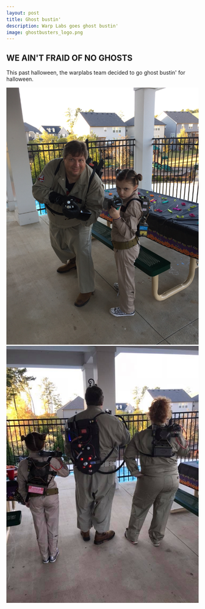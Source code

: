 ```yaml
---
layout: post
title: Ghost bustin'
description: Warp Labs goes ghost bustin'
image: ghostbusters_logo.png
---
```


## WE AIN'T FRAID OF NO GHOSTS ##

This past halloween, the warplabs team decided to go ghost bustin' for halloween.

<div class="container">
	<div class="row">
		<div class="col m5 s12">
			<img class="responsive-img" src="/images/posts/ghostbusters1.jpg"/>
		</div>
		<div class="col m5 offset-m1 s12">
			<img class="responsive-img" src="/images/posts/ghostbusters2.jpg"/>
		</div>
	</div>
</div>

